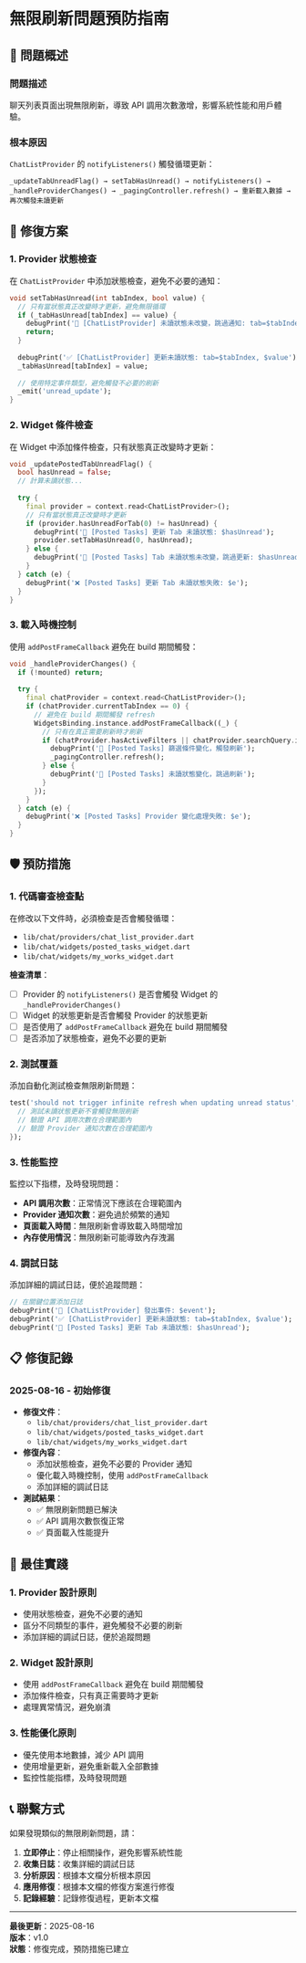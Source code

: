 # 無限刷新問題預防指南

## 🚨 問題概述

### 問題描述
聊天列表頁面出現無限刷新，導致 API 調用次數激增，影響系統性能和用戶體驗。

### 根本原因
`ChatListProvider` 的 `notifyListeners()` 觸發循環更新：
```
_updateTabUnreadFlag() → setTabHasUnread() → notifyListeners() → _handleProviderChanges() → _pagingController.refresh() → 重新載入數據 → 再次觸發未讀更新
```

## 🔧 修復方案

### 1. Provider 狀態檢查
在 `ChatListProvider` 中添加狀態檢查，避免不必要的通知：

```dart
void setTabHasUnread(int tabIndex, bool value) {
  // 只有當狀態真正改變時才更新，避免無限循環
  if (_tabHasUnread[tabIndex] == value) {
    debugPrint('🔄 [ChatListProvider] 未讀狀態未改變，跳過通知: tab=$tabIndex, value=$value');
    return;
  }
  
  debugPrint('✅ [ChatListProvider] 更新未讀狀態: tab=$tabIndex, $value');
  _tabHasUnread[tabIndex] = value;
  
  // 使用特定事件類型，避免觸發不必要的刷新
  _emit('unread_update');
}
```

### 2. Widget 條件檢查
在 Widget 中添加條件檢查，只有狀態真正改變時才更新：

```dart
void _updatePostedTabUnreadFlag() {
  bool hasUnread = false;
  // 計算未讀狀態...
  
  try {
    final provider = context.read<ChatListProvider>();
    // 只有當狀態真正改變時才更新
    if (provider.hasUnreadForTab(0) != hasUnread) {
      debugPrint('🔄 [Posted Tasks] 更新 Tab 未讀狀態: $hasUnread');
      provider.setTabHasUnread(0, hasUnread);
    } else {
      debugPrint('🔄 [Posted Tasks] Tab 未讀狀態未改變，跳過更新: $hasUnread');
    }
  } catch (e) {
    debugPrint('❌ [Posted Tasks] 更新 Tab 未讀狀態失敗: $e');
  }
}
```

### 3. 載入時機控制
使用 `addPostFrameCallback` 避免在 build 期間觸發：

```dart
void _handleProviderChanges() {
  if (!mounted) return;
  
  try {
    final chatProvider = context.read<ChatListProvider>();
    if (chatProvider.currentTabIndex == 0) {
      // 避免在 build 期間觸發 refresh
      WidgetsBinding.instance.addPostFrameCallback((_) {
        // 只有在真正需要刷新時才刷新
        if (chatProvider.hasActiveFilters || chatProvider.searchQuery.isNotEmpty) {
          debugPrint('🔄 [Posted Tasks] 篩選條件變化，觸發刷新');
          _pagingController.refresh();
        } else {
          debugPrint('🔄 [Posted Tasks] 未讀狀態變化，跳過刷新');
        }
      });
    }
  } catch (e) {
    debugPrint('❌ [Posted Tasks] Provider 變化處理失敗: $e');
  }
}
```

## 🛡️ 預防措施

### 1. 代碼審查檢查點
在修改以下文件時，必須檢查是否會觸發循環：

- `lib/chat/providers/chat_list_provider.dart`
- `lib/chat/widgets/posted_tasks_widget.dart`
- `lib/chat/widgets/my_works_widget.dart`

**檢查清單**：
- [ ] Provider 的 `notifyListeners()` 是否會觸發 Widget 的 `_handleProviderChanges()`
- [ ] Widget 的狀態更新是否會觸發 Provider 的狀態更新
- [ ] 是否使用了 `addPostFrameCallback` 避免在 build 期間觸發
- [ ] 是否添加了狀態檢查，避免不必要的更新

### 2. 測試覆蓋
添加自動化測試檢查無限刷新問題：

```dart
test('should not trigger infinite refresh when updating unread status', () async {
  // 測試未讀狀態更新不會觸發無限刷新
  // 驗證 API 調用次數在合理範圍內
  // 驗證 Provider 通知次數在合理範圍內
});
```

### 3. 性能監控
監控以下指標，及時發現問題：

- **API 調用次數**：正常情況下應該在合理範圍內
- **Provider 通知次數**：避免過於頻繁的通知
- **頁面載入時間**：無限刷新會導致載入時間增加
- **內存使用情況**：無限刷新可能導致內存洩漏

### 4. 調試日誌
添加詳細的調試日誌，便於追蹤問題：

```dart
// 在關鍵位置添加日誌
debugPrint('🔄 [ChatListProvider] 發出事件: $event');
debugPrint('✅ [ChatListProvider] 更新未讀狀態: tab=$tabIndex, $value');
debugPrint('🔄 [Posted Tasks] 更新 Tab 未讀狀態: $hasUnread');
```

## 📋 修復記錄

### 2025-08-16 - 初始修復
- **修復文件**：
  - `lib/chat/providers/chat_list_provider.dart`
  - `lib/chat/widgets/posted_tasks_widget.dart`
  - `lib/chat/widgets/my_works_widget.dart`
- **修復內容**：
  - 添加狀態檢查，避免不必要的 Provider 通知
  - 優化載入時機控制，使用 `addPostFrameCallback`
  - 添加詳細的調試日誌
- **測試結果**：
  - ✅ 無限刷新問題已解決
  - ✅ API 調用次數恢復正常
  - ✅ 頁面載入性能提升

## 🎯 最佳實踐

### 1. Provider 設計原則
- 使用狀態檢查，避免不必要的通知
- 區分不同類型的事件，避免觸發不必要的刷新
- 添加詳細的調試日誌，便於追蹤問題

### 2. Widget 設計原則
- 使用 `addPostFrameCallback` 避免在 build 期間觸發
- 添加條件檢查，只有真正需要時才更新
- 處理異常情況，避免崩潰

### 3. 性能優化原則
- 優先使用本地數據，減少 API 調用
- 使用增量更新，避免重新載入全部數據
- 監控性能指標，及時發現問題

## 📞 聯繫方式

如果發現類似的無限刷新問題，請：

1. **立即停止**：停止相關操作，避免影響系統性能
2. **收集日誌**：收集詳細的調試日誌
3. **分析原因**：根據本文檔分析根本原因
4. **應用修復**：根據本文檔的修復方案進行修復
5. **記錄經驗**：記錄修復過程，更新本文檔

---

**最後更新**：2025-08-16  
**版本**：v1.0  
**狀態**：修復完成，預防措施已建立
